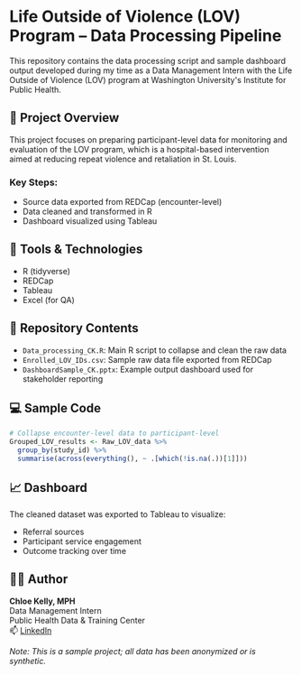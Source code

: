 
# Life Outside of Violence (LOV) Program – Data Processing Pipeline

This repository contains the data processing script and sample dashboard output developed during my time as a Data Management Intern with the Life Outside of Violence (LOV) program at Washington University's Institute for Public Health.

## 🔁 Project Overview

This project focuses on preparing participant-level data for monitoring and evaluation of the LOV program, which is a hospital-based intervention aimed at reducing repeat violence and retaliation in St. Louis.

### Key Steps:
- Source data exported from REDCap (encounter-level)
- Data cleaned and transformed in R
- Dashboard visualized using Tableau

## 🧰 Tools & Technologies
- R (tidyverse)
- REDCap
- Tableau
- Excel (for QA)

## 📂 Repository Contents

- `Data_processing_CK.R`: Main R script to collapse and clean the raw data
- `Enrolled_LOV_IDs.csv`: Sample raw data file exported from REDCap
- `DashboardSample_CK.pptx`: Example output dashboard used for stakeholder reporting

## 💻 Sample Code

```r
# Collapse encounter-level data to participant-level
Grouped_LOV_results <- Raw_LOV_data %>%
  group_by(study_id) %>%
  summarise(across(everything(), ~ .[which(!is.na(.))[1]]))
```

## 📈 Dashboard

The cleaned dataset was exported to Tableau to visualize:
- Referral sources
- Participant service engagement
- Outcome tracking over time

## 🧑‍💼 Author

**Chloe Kelly, MPH**  
Data Management Intern  
Public Health Data & Training Center  
📫 [LinkedIn](https://www.linkedin.com/in/chloemkelly) 

*Note: This is a sample project; all data has been anonymized or is synthetic.*

